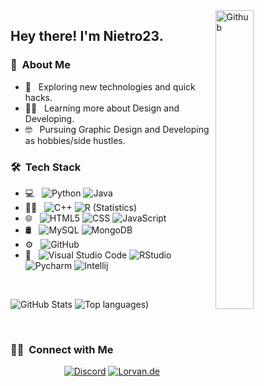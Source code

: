 <img width="35%" align="right" alt="Github" src="https://user-images.githubusercontent.com/48678280/88862734-4903af80-d201-11ea-968b-9c939d88a37c.gif" />

<h2> Hey there! I'm Nietro23.</h2>

<h3> 👤 &nbsp;About Me </h3>

- 🤔 &nbsp; Exploring new technologies and quick hacks.
- 👨‍🏫 &nbsp; Learning more about Design and Developing.
- 🤓 &nbsp; Pursuing Graphic Design and Developing as hobbies/side hustles.

<h3> 🛠 &nbsp;Tech Stack</h3>

- 💻 &nbsp;
  ![Python](https://img.shields.io/badge/-Python-333333?style=flat&logo=python)
  ![Java](https://img.shields.io/badge/-Java-333333?style=flat&logo=java&logoColor=007396)
- 👨‍🏫 &nbsp;
  ![C++](https://img.shields.io/badge/-C++-333333?style=flat&logo=C%2B%2B&logoColor=00599C)
  ![R (Statistics)](https://img.shields.io/badge/-R-333333?style=flat&logo=R&logoColor=276DC3)
- 🌐 &nbsp;
  ![HTML5](https://img.shields.io/badge/-HTML5-333333?style=flat&logo=HTML5)
  ![CSS](https://img.shields.io/badge/-CSS-333333?style=flat&logo=CSS3&logoColor=1572B6)
  ![JavaScript](https://img.shields.io/badge/-JavaScript-333333?style=flat&logo=javascript)
- 🛢 &nbsp;
  ![MySQL](https://img.shields.io/badge/-MySQL-333333?style=flat&logo=mysql)
  ![MongoDB](https://img.shields.io/badge/-MongoDB-333333?style=flat&logo=mongodb)
- ⚙️ &nbsp;
  ![GitHub](https://img.shields.io/badge/-GitHub-333333?style=flat&logo=github)
 - 🔧 &nbsp;
  ![Visual Studio Code](https://img.shields.io/badge/-Visual%20Studio%20Code-333333?style=flat&logo=visual-studio-code&logoColor=007ACC)
  ![RStudio](https://img.shields.io/badge/-RStudio-333333?style=flat&logo=rstudio)
 ![Pycharm](https://img.shields.io/badge/-PyCharm-333333?style=flat&logo=pycharm)
  ![Intellij](https://img.shields.io/badge/-Intellij-333333?style=flat&logo=IntelliJ%20IDEA&logoColor=000000)

<br/>

![GitHub Stats](https://github-readme-stats.vercel.app/api?username=Nietro23&sdf&theme=radical)
![Top languages](https://github-readme-stats.vercel.app/api/top-langs/?username=Nietro23&theme=radical))

<br/>

<h3> 🤝🏻 &nbsp;Connect with Me </h3>

<p align="center">
<a href="https://dsc.gg/atletix"><img alt="Discord" src="https://img.shields.io/badge/Discord-discord.gg/Atletix-blue?style=flat-square&logo=discord"></a>
<a href="https://lorvan.de"><img alt="Lorvan.de" src="https://img.shields.io/badge/🌐 Web-Lorvan.de-lightgrey"></a>
</p>
